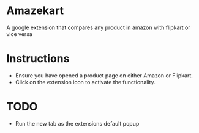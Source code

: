 # Amazekart
A google extension that compares any product in amazon with flipkart or vice versa

# Instructions
* Ensure you have opened a product page on either Amazon or Flipkart.
* Click on the extension icon to activate the functionality.

# TODO
* Run the new tab as the extensions default popup
